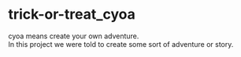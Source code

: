 # trick-or-treat_cyoa  
cyoa means create your own adventure.  
In this project we were told to create some sort of adventure or story.  
